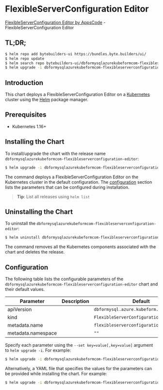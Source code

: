 # FlexibleServerConfiguration Editor

[FlexibleServerConfiguration Editor by AppsCode](https://byte.builders) - FlexibleServerConfiguration Editor

## TL;DR;

```bash
$ helm repo add bytebuilders-ui https://bundles.byte.builders/ui/
$ helm repo update
$ helm search repo bytebuilders-ui/dbformysqlazurekubeformcom-flexibleserverconfiguration-editor --version=v0.4.17
$ helm upgrade -i dbformysqlazurekubeformcom-flexibleserverconfiguration-editor bytebuilders-ui/dbformysqlazurekubeformcom-flexibleserverconfiguration-editor -n default --create-namespace --version=v0.4.17
```

## Introduction

This chart deploys a FlexibleServerConfiguration Editor on a [Kubernetes](http://kubernetes.io) cluster using the [Helm](https://helm.sh) package manager.

## Prerequisites

- Kubernetes 1.16+

## Installing the Chart

To install/upgrade the chart with the release name `dbformysqlazurekubeformcom-flexibleserverconfiguration-editor`:

```bash
$ helm upgrade -i dbformysqlazurekubeformcom-flexibleserverconfiguration-editor bytebuilders-ui/dbformysqlazurekubeformcom-flexibleserverconfiguration-editor -n default --create-namespace --version=v0.4.17
```

The command deploys a FlexibleServerConfiguration Editor on the Kubernetes cluster in the default configuration. The [configuration](#configuration) section lists the parameters that can be configured during installation.

> **Tip**: List all releases using `helm list`

## Uninstalling the Chart

To uninstall the `dbformysqlazurekubeformcom-flexibleserverconfiguration-editor`:

```bash
$ helm uninstall dbformysqlazurekubeformcom-flexibleserverconfiguration-editor -n default
```

The command removes all the Kubernetes components associated with the chart and deletes the release.

## Configuration

The following table lists the configurable parameters of the `dbformysqlazurekubeformcom-flexibleserverconfiguration-editor` chart and their default values.

|     Parameter      | Description |                       Default                       |
|--------------------|-------------|-----------------------------------------------------|
| apiVersion         |             | <code>dbformysql.azure.kubeform.com/v1alpha1</code> |
| kind               |             | <code>FlexibleServerConfiguration</code>            |
| metadata.name      |             | <code>flexibleserverconfiguration</code>            |
| metadata.namespace |             | <code>""</code>                                     |


Specify each parameter using the `--set key=value[,key=value]` argument to `helm upgrade -i`. For example:

```bash
$ helm upgrade -i dbformysqlazurekubeformcom-flexibleserverconfiguration-editor bytebuilders-ui/dbformysqlazurekubeformcom-flexibleserverconfiguration-editor -n default --create-namespace --version=v0.4.17 --set apiVersion=dbformysql.azure.kubeform.com/v1alpha1
```

Alternatively, a YAML file that specifies the values for the parameters can be provided while
installing the chart. For example:

```bash
$ helm upgrade -i dbformysqlazurekubeformcom-flexibleserverconfiguration-editor bytebuilders-ui/dbformysqlazurekubeformcom-flexibleserverconfiguration-editor -n default --create-namespace --version=v0.4.17 --values values.yaml
```

